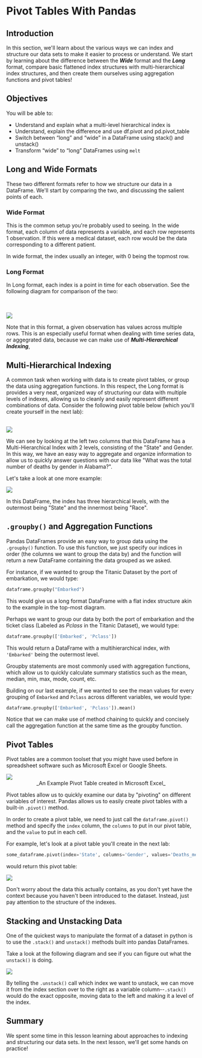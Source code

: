
# Pivot Tables With Pandas

## Introduction

In this section, we'll learn about the various ways we can index and structure our data sets to make it easier to process or understand.  We start by learning about the difference between the **_Wide_** format and the **_Long_** format, compare basic flattened index structures with multi-hierarchical index structures, and then create them ourselves using aggregation functions and pivot tables!

## Objectives

You will be able to:

* Understand and explain what a multi-level hierarchical index is
* Understand, explain the difference and use df.pivot and pd.pivot_table
* Switch between “long” and “wide” in a DataFrame using stack() and unstack()
* Transform “wide” to “long” DataFrames using `melt`


## Long and Wide Formats


These two different formats refer to how we structure our data in a DataFrame.  We'll start by comparing the two, and discussing the salient points of each. 

### Wide Format

This is the common setup you're probably used to seeing. In the wide format, each column of data represents a variable, and each row represents 1 observation.  If this were a medical dataset, each row would be the data corresponding to a different patient. 

In wide format, the index usually an integer, with 0 being the topmost row.  


### Long Format

In Long format, each index is a point in time for each observation.  See the following diagram for comparison of the two:

<br>
<br>
<img src="wide_vs_long.png">

Note that in this format, a given observation has values across multiple rows.  This is an especially useful format when dealing with time series data, or aggegrated data, because we can make use of **_Multi-Hierarchical Indexing_**,

## Multi-Hierarchical Indexing

A common task when working with data is to create pivot tables, or group the data using aggregation functions.  In this respect, the Long format is provides a very neat, organized way of structuring our data with multiple levels of indexes, allowing us to cleanly and easily represent different combinations of data.  Consider the following pivot table below (which you'll create yourself in the next lab):
<br>
<br>

<img src="pt1.png">

We can see by looking at the left two columns that this DataFrame has a Multi-Hierarchical Index with 2 levels, consisting of the "State" and Gender.  In this way, we have an easy way to aggregate and organize information to allow us to quickly answer questions with our data like "What was the total number of deaths by gender in Alabama?".

Let's take a look at one more example:


<img src="pt2.png">

In this DataFrame, the index has three hierarchical levels, with the outermost being "State" and the innermost being "Race".


## `.groupby()` and Aggregation Functions

Pandas DataFrames provide an easy way to group data using the `.groupby()` function.  To use this function, we just specify our indices in order (the columns we want to group the data by) and the function will return a new DataFrame containing the data grouped as we asked. 

For instance, if we wanted to group the Titanic Dataset by the port of embarkation, we would type:

```python
dataframe.groupby("Embarked")
```

This would give us a long format DataFrame with a flat index structure akin to the example in the top-most diagram.

Perhaps we want to group our data by both the port of embarkation and the ticket class (Labeled as _Pclass_ in the Titanic Dataset), we would type:

```python
dataframe.groupby(['Embarked', 'Pclass'])
```

This would return a DataFrame with a multihierarchical index, with `'Embarked'` being the outermost level.

Groupby statements are most commonly used with aggregation functions, which allow us to quickly calculate summary statistics such as the mean, median, min, max, mode, count, etc.  

Building on our last example, if we wanted to see the mean values for every grouping of `Embarked` and `Pclass` across different variables,  we would type:

```python
dataframe.groupby(['Embarked', 'Pclass']).mean()
```

Notice that we can make use of method chaining to quickly and concisely call the aggregation function at the same time as the groupby function.  

## Pivot Tables

Pivot tables are a common toolset that you might have used before in spreadsheet software such as Microsoft Excel or Google Sheets.  

<img src="excel_pt.png">
<br>
<center>_An Example Pivot Table created in Microsoft Excel_</center>

Pivot tables allow us to quickly examine our data by "pivoting" on different variables of interest.  Pandas allows us to easily create pivot tables with a built-in `.pivot()` method.

In order to create a pivot table, we need to just call the `dataframe.pivot()` method and specify the `index` column, the `columns` to put in our pivot table, and the `value` to put in each cell.  

For example, let's look at a pivot table you'll create in the next lab:

```python
some_dataframe.pivot(index='State', columns='Gender', values='Deaths_mean')
```

would return this pivot table:

<img src="pt3.png">

Don't worry about the data this actually contains, as you don't yet have the context because you haven't been introduced to the dataset. Instead, just pay attention to the structure of the indexes.


## Stacking and Unstacking Data

One of the quickest ways to manipulate the format of a dataset in python is to use the `.stack()` and `unstack()` methods built into pandas DataFrames.  

Take a look at the following diagram and see if you can figure out what the `unstack()` is doing.

<img src='unstack.png'>

By telling the `.unstack()` call which index we want to unstack, we can move it from the index section over to the right as a variable column--`.stack()` would do the exact opposite, moving data to the left and making it a level of the index.  

## Summary

We spent some time in this lesson learning about approaches to indexing and structuring our data sets. In the next lesson, we'll get some hands on practice!

